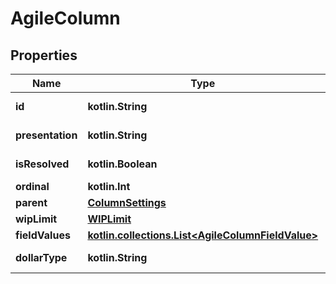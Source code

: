 
# AgileColumn

## Properties
Name | Type | Description | Notes
------------ | ------------- | ------------- | -------------
**id** | **kotlin.String** |  |  [optional] [readonly]
**presentation** | **kotlin.String** |  |  [optional] [readonly]
**isResolved** | **kotlin.Boolean** |  |  [optional] [readonly]
**ordinal** | **kotlin.Int** |  |  [optional]
**parent** | [**ColumnSettings**](ColumnSettings.md) |  |  [optional]
**wipLimit** | [**WIPLimit**](WIPLimit.md) |  |  [optional]
**fieldValues** | [**kotlin.collections.List&lt;AgileColumnFieldValue&gt;**](AgileColumnFieldValue.md) |  |  [optional]
**dollarType** | **kotlin.String** |  |  [optional] [readonly]



